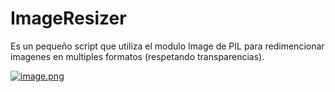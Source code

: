 # ImageResizer

Es un pequeño script que utiliza el modulo Image de PIL para redimencionar imagenes en multiples formatos (respetando transparencias).

[![image.png](https://i.postimg.cc/nrwCHdM9/image.png)](https://postimg.cc/T5gR0JVT)
